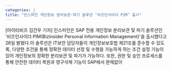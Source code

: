 ```yaml
---
categories: j
title: "인스피언 개인정보 분리보관·파기 솔루션 ‘비즈인사이더 PIM’ 출시"
---
```

[아이티비즈 김건우 기자] 인스피언은 SAP 전용 개인정보 분리보관 및 파기 솔루션인 &#39;비즈인사이더 PIM(Bizinsider Personal Information Management)&#39;을 출시했다고 26일 밝혔다.이 솔루션은 IT보안 담당자들이 개인정보보호법 제21조를 준수할 수 있도록, 다양한 조건을 통해 정확한 데이터 선정 및 수행을 가능하게 하는 조건 설정 기능이 있어 개인정보의 정확한 분리보관 및 파기가 가능하다. 또한, 권한 및 승인 프로세스를 통해 안전한 데이터 복원과 영구삭제 기능이 SAP에서 문제없이